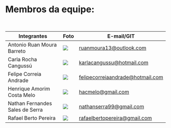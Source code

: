 # Membros da equipe:  

<br>

Integrantes                 |    Foto       | E-mail/GIT
 ------------------------   | -----------   | -----------
Antonio Ruan Moura Barreto | ![](https://raw.githubusercontent.com/Interacao-Humano-Computador/2020.2-Grupo5/main/Imagens/Ruan.jpeg)|ruanmoura13@outlook.com
Carla Rocha Cangussú | ![](https://raw.githubusercontent.com/Interacao-Humano-Computador/2020.2-Grupo5/main/Imagens/carla.jpg)|karlacangussu@hotmail.com
Felipe Correia Andrade| ![](https://raw.githubusercontent.com/Interacao-Humano-Computador/2020.2-Grupo5/main/Imagens/felipe.jpeg) |felipecorreiaandrade@hotmail.com
Henrique Amorim Costa Melo | ![](https://raw.githubusercontent.com/Interacao-Humano-Computador/2020.2-Grupo5/main/Imagens/Henrique.jpeg)|hacmelo@gmail.com
Nathan Fernandes Sales de Serra | ![](https://raw.githubusercontent.com/Interacao-Humano-Computador/2020.2-Grupo5/main/Imagens/foto_nathan.png)|nathanserra99@gmail.com
Rafael Berto Pereira | ![](https://raw.githubusercontent.com/Interacao-Humano-Computador/2020.2-Grupo5/main/Imagens/Minhafoto2.jpeg)|rafaelbertopereira@gmail.com

